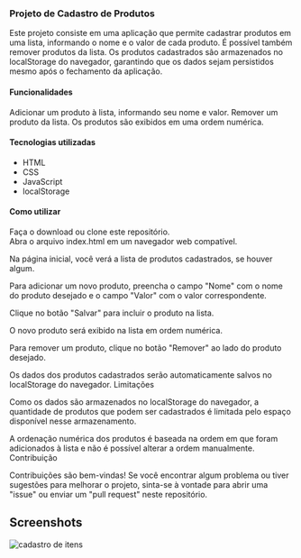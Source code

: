 ### Projeto de Cadastro de Produtos
Este projeto consiste em uma aplicação que permite cadastrar produtos em uma lista, informando o nome e o valor de cada produto. É possível também remover produtos da lista. Os produtos cadastrados são armazenados no localStorage do navegador, garantindo que os dados sejam persistidos mesmo após o fechamento da aplicação.

#### Funcionalidades
Adicionar um produto à lista, informando seu nome e valor.
Remover um produto da lista.
Os produtos são exibidos em uma ordem numérica.

#### Tecnologias utilizadas
- HTML
- CSS
- JavaScript
- localStorage

#### Como utilizar
Faça o download ou clone este repositório.  
Abra o arquivo index.html em um navegador web compatível.

Na página inicial, você verá a lista de produtos cadastrados, se houver algum.

Para adicionar um novo produto, preencha o campo "Nome" com o nome do produto desejado e o campo "Valor" com o valor correspondente.

Clique no botão "Salvar" para incluir o produto na lista.

O novo produto será exibido na lista em ordem numérica.

Para remover um produto, clique no botão "Remover" ao lado do produto desejado.

Os dados dos produtos cadastrados serão automaticamente salvos no localStorage do navegador.
Limitações

Como os dados são armazenados no localStorage do navegador, a quantidade de produtos que podem ser cadastrados é limitada pelo espaço disponível nesse armazenamento.

A ordenação numérica dos produtos é baseada na ordem em que foram adicionados à lista e não é possível alterar a ordem manualmente.
Contribuição

Contribuições são bem-vindas! Se você encontrar algum problema ou tiver sugestões para melhorar o projeto, sinta-se à vontade para abrir uma "issue" ou enviar um "pull request" neste repositório.

## Screenshots

![cadastro de itens](https://github.com/Felipe-Monte/Cadastro_de_produtos/assets/109633306/833963f6-a981-4953-aabd-11f6dbfa34e8)




